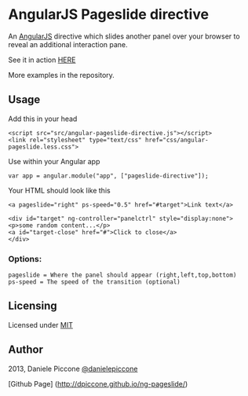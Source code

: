 # AngularJS Pageslide directive

An [AngularJS](http://angularjs.org/) directive which slides another panel over your browser to reveal an additional interaction pane.

See it in action [HERE](http://dpiccone.github.io/ng-pageslide/demo/)

More examples in the repository.

## Usage

Add this in your head

```
<script src="src/angular-pageslide-directive.js"></script>
<link rel="stylesheet" type="text/css" href="css/angular-pageslide.less.css">
```

Use within your Angular app 

```
var app = angular.module("app", ["pageslide-directive"]);
```

Your HTML should look like this

```
<a pageslide="right" ps-speed="0.5" href="#target">Link text</a>

<div id="target" ng-controller="panelctrl" style="display:none">            
<p>some random content...</p>
<a id="target-close" href="#">Click to close</a>
</div>
```

### Options:

```
pageslide = Where the panel should appear (right,left,top,bottom)
ps-speed = The speed of the transition (optional)
```

## Licensing

Licensed under [MIT](http://opensource.org/licenses/MIT)

## Author

2013, Daniele Piccone [@danielepiccone](https://twitter.com/danielepiccone)

[Github Page] (http://dpiccone.github.io/ng-pageslide/) 

